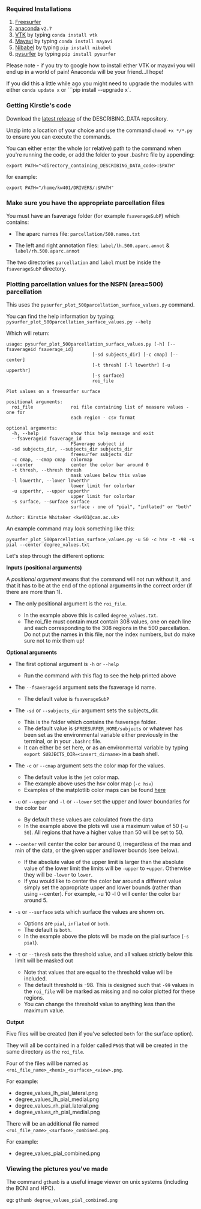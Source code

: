 ### Required Installations

1. [Freesurfer](https://surfer.nmr.mgh.harvard.edu/fswiki/DownloadAndInstall)
2. [anaconda](http://continuum.io/downloads#all) ```v2.7```
3. [VTK](http://www.vtk.org/VTK/resources/software.html#latestcand) by typing ```conda install vtk```
4. [Mayavi](http://mayavi.sourceforge.net/install.html) by typing ```conda install mayavi```
5. [Nibabel](http://nipy.sourceforge.net/nibabel/installation.html#installation) by typing ```pip install nibabel```
6. [pysurfer](http://pysurfer.github.io/install.html) by typing ```pip install pysurfer```

Please note - if you try to google how to install either VTK or mayavi you will end up in a world of pain! Anaconda will be your friend...I hope!

If you did this a little while ago you might need to upgrade the modules with either ```conda update x``` or ```pip install --upgrade x`.

### Getting Kirstie's code

Download the [latest release](https://github.com/HappyPenguin/DESCRIBING_DATA/releases) of the DESCRIBING_DATA repository.

Unzip into a location of your choice and use the command `chmod +x */*.py` to ensure you can execute the commands.

You can either enter the whole (or relative) path to the command when you're running the code, or add the folder to your .bashrc file by appending:

    export PATH="<directory_containing_DESCRIBING_DATA_code>:$PATH"

for example:

    export PATH="/home/kw401/DRIVERS/:$PATH"

### Make sure you have the appropriate parcellation files

You must have an fsaverage folder (for example `fsaverageSubP`) which contains:

* The aparc names file: `parcellation/500.names.txt`

* The left and right annotation files: `label/lh.500.aparc.annot` & `label/rh.500.aparc.annot`

The two directories `parcellation` and `label` must be inside the `fsaverageSubP` directory.

### Plotting parcellation values for the NSPN (area=500) parcellation

This uses the ```pysurfer_plot_500parcellation_surface_values.py``` command.

You can find the help information by typing:
```pysurfer_plot_500parcellation_surface_values.py --help```

Which will return:

    usage: pysurfer_plot_500parcellation_surface_values.py [-h] [--fsaverageid fsaverage_id]
                                    [-sd subjects_dir] [-c cmap] [--center]
                                    [-t thresh] [-l lowerthr] [-u upperthr]
                                    [-s surface]
                                    roi_file
    
    Plot values on a freesurfer surface
    
    positional arguments:
      roi_file              roi file containing list of measure values - one for
                            each region - csv format
    
    optional arguments:
      -h, --help            show this help message and exit
      --fsaverageid fsaverage_id
                            FSaverage subject id
      -sd subjects_dir, --subjects_dir subjects_dir
                            freesurfer subjects dir
      -c cmap, --cmap cmap  colormap
      --center              center the color bar around 0
      -t thresh, --thresh thresh
                            mask values below this value
      -l lowerthr, --lower lowerthr
                            lower limit for colorbar
      -u upperthr, --upper upperthr
                            upper limit for colorbar
      -s surface, --surface surface
                            surface - one of "pial", "inflated" or "both"

    Author: Kirstie Whitaker <kw401@cam.ac.uk>

An example command may look something like this:

```pysurfer_plot_500parcellation_surface_values.py -u 50 -c hsv -t -98 -s pial --center degree_values.txt```

Let's step through the different options:

**Inputs (positional arguments)**

A *positional argument* means that the command will not run without it, and that it has to be at the end of the optional arguments in the correct order (if there are more than 1).

* The only positional argument is the `roi_file`.

    * In the example above this is called `degree_values.txt`.
    * The roi_file must contain must contain 308 values, one on each line and each corresponding to the 308 regions in the 500 parcellation. Do not put the names in this file, nor the index numbers, but do make sure not to mix them up!

**Optional arguments**

* The first optional argument is `-h` or `--help`
    * Run the command with this flag to see the help printed above

* The `--fsaverageid` argument sets the fsaverage id name.
    * The default value is `fsaverageSubP`

* The `-sd` or `--subjects_dir` argument sets the subjects_dir.
    * This is the folder which contains the fsaverage folder.
    * The default value is `$FREESURFER_HOME/subjects` or whatever has been set as the environmental variable either previously in the terminal, or in your `.bashrc` file.
    * It can either be set here, or as an environmental variable by typing `export SUBJECTS_DIR=<insert_dirname>` in a bash shell.

* The `-c` or `--cmap` argument sets the color map for the values.
    * The default value is the `jet` color map.
    * The example above uses the hsv color map (`-c hsv`)
    * Examples of the matplotlib color maps can be found [here](http://matplotlib.org/examples/color/colormaps_reference.html)

* `-u` or `--upper` and `-l` or `--lower` set the upper and lower boundaries for the color bar
    * By default these values are calculated from the data
    * In the example above the plots will use a maximum value of 50 (`-u 50`). All regions that have a higher value than 50 will be set to 50.

* `--center` will center the color bar around 0, irregardless of the max and min of the data, or the given upper and lower bounds (see below).
    * If the absolute value of the upper limit is larger than the absolute value of the lower limit the limits will be `-upper` to `+upper`. Otherwise they will be `-lower` to `lower`.
    * If you would like to center the color bar around a different value simply set the appropriate upper and lower bounds (rather than using --center). For example, -u 10 -l 0 will center the color bar around 5.

* `-s` or `--surface` sets which surface the values are shown on.
    * Options are `pial`, `inflated` or `both`.
    * The default is `both`.
    * In the example above the plots will be made on the pial surface (`-s pial`).

* `-t` or `--thresh` sets the threshold value, and all values strictly below this limit will be masked out
    * Note that values that are equal to the threshold value will be included.
    * The default threshold is -98. This is designed such that `-99` values in the `roi_file` will be marked as missing and no color plotted for these regions.
    * You can change the threshold value to anything less than the maximum value.

**Output**

Five files will be created (ten if you've selected `both` for the surface option).

They will all be contained in a folder called `PNGS` that will be created in the same directory as the `roi_file`.

Four of the files will be named as `<roi_file_name>_<hemi>_<surface>_<view>.png`.

For example:

* degree_values_lh_pial_lateral.png
* degree_values_lh_pial_medial.png
* degree_values_rh_pial_lateral.png
* degree_values_rh_pial_medial.png

There will be an additional file named `<roi_file_name>_<surface>_combined.png`.

For example:

* degree_values_pial_combined.png

### Viewing the pictures you've made

The command `gthumb` is a useful image viewer on unix systems (including the BCNI and HPC).

eg: `gthumb degree_values_pial_combined.png`
